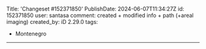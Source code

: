 Title: 'Changeset #152371850'
PublishDate: 2024-06-07T11:34:27Z
id: 152371850
user: santasa
comment: created + modified info + path (+areal imaging)
created_by: iD 2.29.0
tags:
- Montenegro

---
